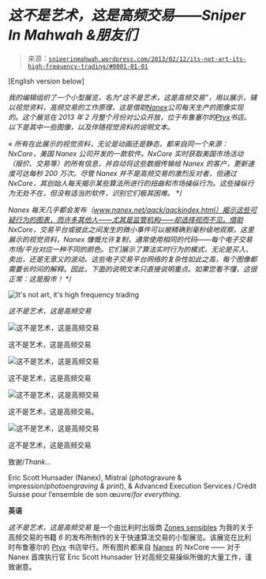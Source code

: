 <!--yml

*分类：未分类*

date: 2024-05-18 14:28:50

-->

# *这不是艺术，这是高频交易——Sniper In Mahwah &朋友们*

> 来源：[`sniperinmahwah.wordpress.com/2013/02/12/its-not-art-its-high-frequency-trading/#0001-01-01`](https://sniperinmahwah.wordpress.com/2013/02/12/its-not-art-its-high-frequency-trading/#0001-01-01)

[English version below]

*我的编辑组织了一个小型展览，名为“这不是艺术，这是高频交易”，用以展示，辅以视觉资料，高频交易的工作原理，这是借助[Nanex](http://www.nanex.net/aqck/aqckIndex.html)公司每天生产的图像实现的。这个展览在 2013 年 2 月整个月份对公众开放，位于布鲁塞尔的[Ptyx](http://www.librairie-ptyx.be/la-vitrine/5-vitrine-de-fevrier-6/)书店。以下是其中一些图像，以及伴随视觉资料的说明文本。*

« *所有在此展示的视觉资料，无论是动画还是静态，都来自同一个来源：NxCore，美国 Nanex 公司开发的一款软件。NxCore 实时获取美国市场活动（报价、交易等）的所有信息，并自动将这些数据传输给 Nanex 的客户，更新速度可达每秒 200 万次。尽管 Nanex 并不是高频交易的激烈反对者，但通过 NxCore，其创始人每天揭示某些算法所进行的扭曲和市场操纵行为。这些操纵行为无处不在，但没有适当的软件，识别它们极其困难。* */

*Nanex 每天几乎都会发布（www.nanex.net/aqck/aqckindex.html）揭示这些可疑行为的图表，而许多其他人——尤其是监管机构——却选择视而不见。借助 NxCore，交易平台或彼此之间发生的微小事件可以被精确到毫秒级地观察。这里展示的视觉资料，Nanex 慷慨允许复制，通常使用相同的代码——每个电子交易市场/平台对应一种不同的颜色。它们展示了算法实时行为的模式，无论是买入、卖出，还是无意义的波动。这些电子交易平台网络的复杂性如此之高，每个图像都需要长时间的解释。因此，下面的说明文本只直接说明重点。如果您看不懂，这很正常：这是股市！* */

![It's not art, it's high frequency trading](https://sniperinmahwah.wordpress.com/wp-content/uploads/2013/02/20130212_144913.jpg)

*这不是艺术，这是高频交易*

![这不是艺术，这是高频交易](https://sniperinmahwah.wordpress.com/wp-content/uploads/2013/02/20130212_144947.jpg)

这不是艺术，这是高频交易

![这不是艺术，这是高频交易](https://sniperinmahwah.wordpress.com/wp-content/uploads/2013/02/20130212_145128.jpg)

这不是艺术，这是高频交易

![这不是艺术，这是高频交易](https://sniperinmahwah.wordpress.com/wp-content/uploads/2013/02/20130212_144958.jpg)

这不是艺术，这是高频交易。

![这不是艺术，这是高频交易](https://sniperinmahwah.wordpress.com/wp-content/uploads/2013/02/20130212_145043.jpg)

这不是艺术，这是高频交易

致谢/*Thank…*

Eric Scott Hunsader (Nanex), Mistral (photogravure & impression/*photoengraving & print*), & Advanced Execution Services / Crédit Suisse pour l’ensemble de son œuvre/*for everything*.

**英语**

*这不是艺术，这是高频交易* 是一个由比利时出版商 [Zones sensibles](http://www.zones-sensibles.org) 为我的关于高频交易的书籍 *6* 的发布所制作的关于快速算法交易的小型展览。该展览在比利时布鲁塞尔的 [Ptyx](http://www.librairie-ptyx.be/la-vitrine/5-vitrine-de-fevrier-6/) 书店举行。所有图片都来自 [Nanex](http://www.nanex.net) 的 NxCore —— 对于 Nanex 首席执行官 Eric Scott Hunsader 针对高频交易操纵所做的大量工作，谨致谢意。
